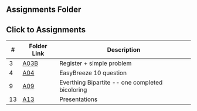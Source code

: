  ##  Assignments Folder
 ## Click to Assignments

|   #    | Folder Link       | Description                                     |
|------- |-------------------|-------------------------------------------------|
| 3 | <a href="hhttps://github.com/ezapez/4883-ProgTech-Zapata/tree/main/Assigments/A03/hashmat">  A03B </a> | Register + simple problem
| 4 | <a href="https://github.com/ezapez/4553-Spatial-DS-Zapata/tree/main/Assignments/P06">  A04 </a>  | EasyBreeze 10 question
| 9 | <a href="https://github.com/ezapez/4883-ProgTech-Zapata/tree/main/Assigments/A09/bicoloring">  A09 </a>  | Everthing Bipartite -- one completed bicoloring 
| 13| <a href="https://github.com/ezapez/4883-ProgTech-Zapata/tree/main/Assigments/A13/presentation">  A13 </a>  | Presentations





